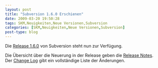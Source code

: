 ```yaml
---
layout: post
title: "Subversion 1.6.0 Erschienen"
date: 2009-03-20 19:50:28
tags: SKM,Neuigkeiten,Neue Versionen,Subversion
categories: [SKM,Neuigkeiten,Neue Versionen,Subversion]
post-type: blog
---
```

Die [Release 1.6.0](http://subversion.tigris.org/ds/viewMessage.do?dsForumId=462&dsMessageId=1365516) 
von Subversion steht nun zur Verfügung. 

Die Übersicht über die Neuerung in der Release geben die [Release Notes](http://subversion.tigris.org/svn_1.6_releasenotes.html). 
Der [Change Log](http://svn.collab.net/repos/svn/tags/1.6.0/CHANGES) gibt ein vollständige Liste der Änderungen.
